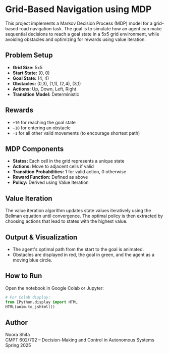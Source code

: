 # Grid-Based Navigation using MDP

This project implements a Markov Decision Process (MDP) model for a grid-based road navigation task. The goal is to simulate how an agent can make sequential decisions to reach a goal state in a 5x5 grid environment, while avoiding obstacles and optimizing for rewards using value iteration.

## Problem Setup

- **Grid Size:** 5x5
- **Start State:** (0, 0)
- **Goal State:** (4, 4)
- **Obstacles:** (0,3), (1,1), (2,4), (3,1)
- **Actions:** Up, Down, Left, Right
- **Transition Model:** Deterministic

## Rewards

- `+10` for reaching the goal state
- `-10` for entering an obstacle
- `-1` for all other valid movements (to encourage shortest path)

## MDP Components

- **States:** Each cell in the grid represents a unique state
- **Actions:** Move to adjacent cells if valid
- **Transition Probabilities:** 1 for valid action, 0 otherwise
- **Reward Function:** Defined as above
- **Policy:** Derived using Value Iteration

## Value Iteration

The value iteration algorithm updates state values iteratively using the Bellman equation until convergence. The optimal policy is then extracted by choosing actions that lead to states with the highest value.

## Output & Visualization

- The agent's optimal path from the start to the goal is animated.
- Obstacles are displayed in red, the goal in green, and the agent as a moving blue circle.

## How to Run

Open the notebook in Google Colab or Jupyter:

```python
# For Colab display:
from IPython.display import HTML
HTML(anim.to_jshtml())
```

## Author

Noora Shifa  
CMPT 602/702 – Decision-Making and Control in Autonomous Systems  
Spring 2025

